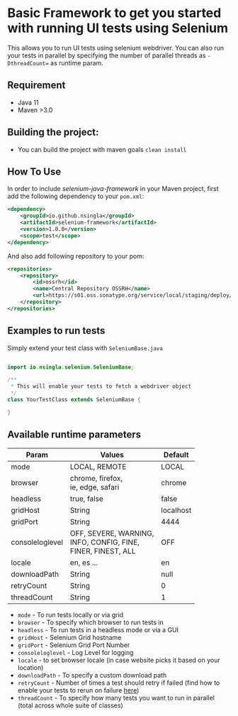 # Basic Framework to get you started with running UI tests using Selenium
This allows you to run UI tests using selenium webdriver. You can also run your tests in parallel by specifying the number of parallel threads as `-DthreadCount=` as runtime param.

## Requirement
* Java 11
* Maven >3.0

## Building the project:
* You can build the project with maven goals `clean install`

## How To Use

In order to include *selenium-java-framework* in your Maven project, first add the following dependency to your `pom.xml`:

```xml
<dependency>
    <groupId>io.github.nsingla</groupId>
    <artifactId>selenium-framework</artifactId>
    <version>1.0.0</version>
    <scope>test</scope>
</dependency>
```

And also add following repository to your pom:
```xml
<repositories>
    <repository>
        <id>ossrh</id>
        <name>Central Repository OSSRH</name>
        <url>https://s01.oss.sonatype.org/service/local/staging/deploy/maven2/</url>
    </repository>
</repositories>
```

## Examples to run tests
Simply extend your test class with `SeleniumBase.java`

```java

import io.nsingla.selenium.SeleniumBase;

/**
 * This will enable your tests to fetch a webdriver object
 */
class YourTestClass extends SeleniumBase {

}
 ```

## Available runtime parameters
| Param           | Values                                                                 | Default   |
|-----------------|------------------------------------------------------------------------|-----------|
| mode            | LOCAL, REMOTE                                                          | LOCAL     |
| browser         | chrome, firefox, <br/>ie, edge, safari                                 | chrome    |
| headless        | true, false                                                            | false     |
| gridHost        | String                                                                 | localhost |
| gridPort        | String                                                                 | 4444      |
| consoleloglevel | OFF, SEVERE, WARNING, <br/>INFO, CONFIG, FINE, <br/>FINER, FINEST, ALL | OFF       |
| locale          | en, es ...                                                             | en        |
| downloadPath    | String                                                                 | null      |
| retryCount      | String                                                                 | 0         |
| threadCount     | String                                                                 | 1         |
- `mode` - To run tests locally or via grid
- `browser` - To specify which browser to run tests in
- `headless` - To run tests in a headless mode or via a GUI
- `gridHost` - Selenium Grid hostname
- `gridPort` - Selenium Grid Port Number
- `consoleloglevel` - Log Level for logging 
- `locale` - to set browser locale (in case website picks it based on your location)
- `downloadPath` - To specify a custom download path
- `retryCount` - Number of times a test should retry if failed (find how to enable your tests to rerun on failure [here](https://github.com/nsingla/junit5-framework/blob/master/README.md))
- `threadCount` - To specify how many tests you want to run in parallel (total across whole suite of classes)